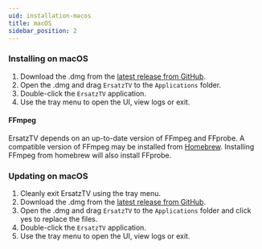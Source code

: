 ```yaml
---
uid: installation-macos
title: macOS
sidebar_position: 2
---
```


### Installing on macOS

1. Download the .dmg from the [latest release from GitHub](https://github.com/ErsatzTV/ErsatzTV/releases).
2. Open the .dmg and drag `ErsatzTV` to the `Applications` folder.
3. Double-click the `ErsatzTV` application.
4. Use the tray menu to open the UI, view logs or exit.

#### FFmpeg

ErsatzTV depends on an up-to-date version of FFmpeg and FFprobe. A compatible version of FFmpeg may be installed from [Homebrew](https://formulae.brew.sh/formula/ffmpeg). Installing FFmpeg from homebrew will also install FFprobe.

### Updating on macOS

1. Cleanly exit ErsatzTV using the tray menu.
2. Download the .dmg from the [latest release from GitHub](https://github.com/ErsatzTV/ErsatzTV/releases).
3. Open the .dmg and drag `ErsatzTV` to the `Applications` folder and click yes to replace the files.
4. Double-click the `ErsatzTV` application.
5. Use the tray menu to open the UI, view logs or exit.


